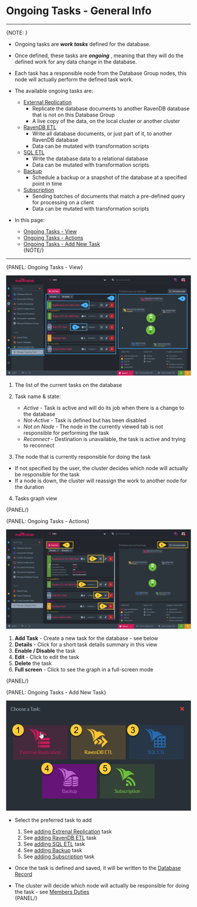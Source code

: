 ﻿# Ongoing Tasks - General Info
---

{NOTE: }

* Ongoing tasks are ***work tasks*** defined for the database.  
* Once defined, these tasks are ***ongoing*** , meaning that they will do the defined work for any data change in the database.  
* Each task has a responsible node from the Database Group nodes, this node will actually perform the defined task work.  
* The available ongoing tasks are:  
  * [External Replication](../../../../studio/database/tasks/ongoing-tasks/external-replication-task)  
      * Replicate the database documents to another RavenDB database that is not on this Database Group  
      * A live copy of the data, on the local cluster or another cluster  
  * [RavenDB ETL](../../../todo-update-me-later)  
      * Write all database documents, or just part of it, to another RavenDB database  
      * Data can be mutated with transformation scripts  
  * [SQL ETL](../../../todo-update-me-later)  
      * Write the database data to a relational database  
      * Data can be mutated with transformation scripts  
  * [Backup](../../../../studio/database/tasks/ongoing-tasks/backup-task)  
      * Schedule a backup or a snapshot of the database at a specified point in time  
  * [Subscription](../../../todo-update-me-later)  
      * Sending batches of documents that match a pre-defined query for processing on a client  
      * Data can be mutated with transformation scripts  

* In this page:  
  * [Ongoing Tasks - View](../../../../studio/database/tasks/ongoing-tasks/general-info#ongoing-tasks---view)  
  * [Ongoing Tasks - Actions](../../../../studio/database/tasks/ongoing-tasks/general-info#ongoing-tasks---actions)  
  * [Ongoing Tasks - Add New Task](../../../../studio/database/tasks/ongoing-tasks/general-info#ongoing-tasks---add-new-task)  
{NOTE/}

---

{PANEL: Ongoing Tasks - View}

![Figure 1. Ongoing Tasks View](images/ongoing-tasks-general-1.png "Ongoing Tasks List for databases DB1")

1. The list of the current tasks on the database  

2. Task name & state:  
   * _Active_ - Task is active and will do its job when there is a change to the database  
   * _Not-Active_ - Task is defined but has been disabled  
   * _Not on Node_ - The node in the currently viewed tab is not responsible for performing the task  
   * _Reconnect_ - Destination is unavailable, the task is active and trying to reconnect  

3. The node that is currently responsible for doing the task  
  * If not specified by the user, the cluster decides which node will actually be responsible for the task
  * If a node is down, the cluster will reassign the work to another node for the duration  

4. Tasks graph view  

{PANEL/}

{PANEL: Ongoing Tasks - Actions}

![Figure 2. Ongoing Tasks Actions](images/ongoing-tasks-general-2.png "Ongoing Tasks - Actions")

1. **Add Task** - Create a new task for the database - see below  
2. **Details** - Click for a short task details summary in this view  
3. **Enable / Disable** the task  
4. **Edit** - Click to edit the task  
5. **Delete** the task  
6. **Full screen** - Click to see the graph in a full-screen mode  

{PANEL/}

{PANEL: Ongoing Tasks - Add New Task}

![Figure 3. Ongoing Tasks New Task](images/ongoing-tasks-general-3.png "Add Ongoing Task")

* Select the preferred task to add  
  1. See [adding Extrenal Replication](../../../../studio/database/tasks/ongoing-tasks/external-replication-task) task  
  2. See [adding RavenDB ETL](../../../todo-update-me-later) task  
  3. See [adding SQL ETL](../../../todo-update-me-later) task  
  4. See [adding Backup](../../../../studio/database/tasks/ongoing-tasks/backup-task) task  
  5. See [adding Subscription](../../../todo-update-me-later) task  

* Once the task is defined and saved, it will be written to the [Database Record](../../../todo-update-me-later)  

* The cluster will decide which node will actually be responsible for doing the task - see [Members Duties](../../../../studio/database/settings/manage-database-group#database-group-topology---members-duties)  
{PANEL/}
